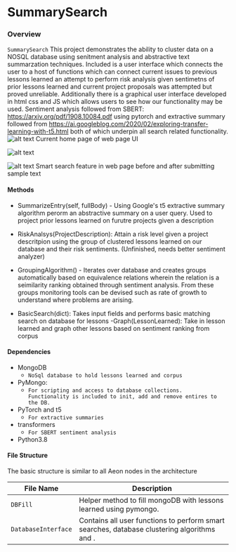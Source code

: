 # **SummarySearch**

### Overview
`SummarySearch` This project demonstrates the ability to cluster data on a NOSQL database using senitment analysis and abstractive text summarzation techniques.  Included is a user interface which connects the user to a host of functions which can connect current issues to previous lessons learned an attempt to perform risk analysis given sentimetns of prior lessons learned and current project proposals was attempted but proved unreliable.  Additionally there is a graphical user interface developed in html css and JS which allows users to see how our functionality may be used.
Sentiment analysis followed from SBERT: https://arxiv.org/pdf/1908.10084.pdf using pytorch and extractive summary followed from https://ai.googleblog.com/2020/02/exploring-transfer-learning-with-t5.html both of which underpin all search related functionality.
![alt text](https://user-images.githubusercontent.com/30224178/92985860-886e1e80-f484-11ea-96c0-f172973d1a26.PNG)
                                                  Current home page of web page UI 

![alt text](https://user-images.githubusercontent.com/30224178/92985856-84420100-f484-11ea-8b0f-16e5f9454596.PNG)

![alt text](https://user-images.githubusercontent.com/30224178/92985862-8a37e200-f484-11ea-8991-677d46ec722a.PNG)
                                Smart search feature in web page before and after submitting sample text 
#### Methods

- SummarizeEntry(self, fullBody) - Using Google's t5 extractive summary algorithm  perorm an abstractive summary on a user query. Used to project prior lessons learned on furutre projects given a description

- RiskAnalsys(ProjectDescription): Attain a risk level given a project descritpion using the group of clustered lessons learned on our database and their risk sentiments.  (Unfinished, needs better sentiment analyzer)

- GroupingAlgorithm() - Iterates over database and creates groups automatically based on equivalence relations wherein the relation is a seimilarity ranking obtained through sentiment analysis.  From these groups monitoring tools can be devised such as rate of growth to understand where problems are arising.

- BasicSearch(dict): Takes input fields and performs basic matching search on database for lessons
-Graph(LessonLearned): Take in lesson learned and graph other lessons based on sentiment ranking from corpus

#### Dependencies
- MongoDB
    - `NoSql database to hold lessons learned and corpus`
- PyMongo:
    - `For scripting and access to database collections.  Functionality is included to init, add and remove entires to the DB.`
- PyTorch and t5
    - `For extractive summaries`
- transformers
    - `For SBERT sentiment analysis`
- Python3.8


#### File Structure
The basic structure is similar to all Aeon nodes in the architecture

| File Name | Description |
| ----------- | ----------- |
| `DBFill` 			| Helper method to fill mongoDB with lessons learned using pymongo. |
| `DatabaseInterface` 			| Contains all  user functions to perform smart searches, database clustering algorithms and . |


